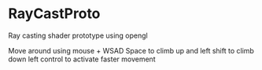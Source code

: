 # RayCastProto
Ray casting shader prototype using opengl

Move around using mouse + WSAD
Space to climb up and left shift to climb down
left control to activate faster movement